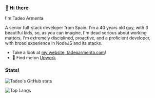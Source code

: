 ### 👋 Hi there 

I'm Tadeo Armenta

A senior full-stack developer from Spain. I'm a 40 years old guy, with 3 beautiful kids, so, as you can imagine, I'm dead serious about working matters, I'm extremely disciplined, proactive, and a proficient developer, with broad experience in NodeJS and its stacks.

- Take a look at [my website, tadeoarmenta.com](https://tadeoarmenta.com)!
- 💼  Find me on [Upwork](https://www.upwork.com/fl/tadeoarmenta 'Upwork')


<!--
- 🔭 I’m currently working on ...
- 🌱 I’m currently learning ...
- 👯 I’m looking to collaborate on ...
- 🤔 I’m looking for help with ...
- 💬 Ask me about ...
- 📫 How to reach me: ...
- 😄 Pronouns: ...
- ⚡ Fun fact: ...
-->
### Stats!
![Tadeo's GitHub stats](https://github-readme-stats.vercel.app/api?username=TadeoArmenta&show_icons=true&theme=dark)

![Top Langs](https://github-readme-stats.vercel.app/api/top-langs/?username=TadeoArmenta&layout=compact&theme=dark&hide=C,PHP,Objective-C,Assembly,CSS,Makefile&langs_count=8)
